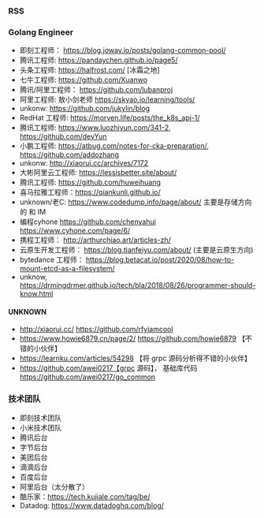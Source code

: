 ### RSS 

### Golang Engineer 
- 即刻工程师： https://blog.joway.io/posts/golang-common-pool/
- 腾讯工程师:  https://pandaychen.github.io/page5/
- 头条工程师: https://halfrost.com/ [冰霜之地]
- 七牛工程师: https://github.com/Xuanwo
- 腾讯/阿里工程师： https://github.com/lubanproj 
- 阿里工程师: 敖小剑老师 https://skyao.io/learning/tools/
- unkonw: https://github.com/jukylin/blog
- RedHat 工程师: https://morven.life/posts/the_k8s_api-1/ 
- 腾讯工程师: https://www.luozhiyun.com/341-2, https://github.com/devYun
- 小鹏工程师: https://atbug.com/notes-for-cka-preparation/, https://github.com/addozhang
- unkonw: http://xiaorui.cc/archives/7172
- 大彬阿里云工程师: https://lessisbetter.site/about/ 
- 腾讯工程师: https://github.com/huweihuang 
- 喜马拉雅工程师：https://qiankunli.github.io/ 
- unknown/老C: https://www.codedump.info/page/about/ 主要是存储方向的 和 IM
- 编程cyhone https://github.com/chenyahui https://www.cyhone.com/page/6/ 
- 携程工程师： http://arthurchiao.art/articles-zh/
- 云原生开发工程师： https://blog.tianfeiyu.com/about/ (主要是云原生方向) 
- bytedance 工程师： https://blog.betacat.io/post/2020/08/how-to-mount-etcd-as-a-filesystem/
- unknow, https://drmingdrmer.github.io/tech/bla/2018/08/26/programmer-should-know.html 

#### UNKNOWN
- http://xiaorui.cc/ https://github.com/rfyiamcool
- https://www.howie6879.cn/page/2/ https://github.com/howie6879 【不错的小伙伴】
- https://learnku.com/articles/54298 【将 grpc 源码分析得不错的小伙伴】 
- https://github.com/awei0217【grpc 源码】， 基础库代码 https://github.com/awei0217/go_common

### 技术团队
- 即刻技术团队
- 小米技术团队
- 腾讯后台
- 字节后台
- 美团后台
- 滴滴后台
- 百度后台
- 阿里后台（太分散了） 
- 酷乐家：https://tech.kujiale.com/tag/be/
- Datadog: https://www.datadoghq.com/blog/ 
